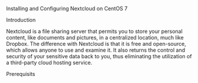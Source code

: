 Installing and Configuring Nextcloud on CentOS 7

Introduction

Nextcloud is a file sharing server that permits you to store your personal content, like documents and pictures, in a centralized location, much like Dropbox. The difference with Nextcloud is that it is free and open-source, which allows anyone to use and examine it. It also returns the control and security of your sensitive data back to you, thus eliminating the utilization of a third-party cloud hosting service.

Prerequisits 
